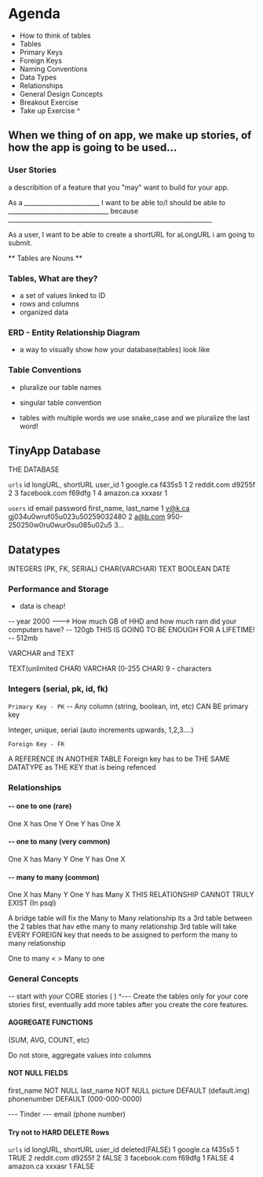 # Agenda 

- How to think of tables
- Tables
- Primary Keys
- Foreign Keys
- Naming Conventions
- Data Types
- Relationships
- General Design Concepts
- Breakout Exercise
- Take up Exercise ^


## When we thing of on app, we make up stories, of how the app is going to be used...


### User Stories

a describition of a feature that you "may" want to build for your app.

As a ________________________
I want to be able to/I should be able to ________________________________
because _________________________________________________________________

As a user, I want to be able to create a shortURL for aLongURL i am going to submit.

** Tables are Nouns **

### Tables, What are they?

- a set of values linked to ID
- rows and columns 
- organized data

### ERD - Entity Relationship Diagram

- a way to visually show how your database(tables) look like

### Table Conventions

- pluralize our table names 
- singular table convention 

- tables with multiple words we use snake_case and we pluralize the last word!


## TinyApp Database
THE DATABASE


`urls`
id      longURL,       shortURL       user_id
 1        google.ca       f435s5         1
 2        reddit.com      d9255f         2
 3        facebook.com    f69dfg         1
 4        amazon.ca       xxxasr         1

`users`
id          email            password                     first_name,    last_name
1            v@k.ca            gj034u0wruf05u023u50259032480
2            a@b.com           950-250250w0ru0wur0su085u02u5
3...

## Datatypes

INTEGERS (PK, FK, SERIAL)
CHAR(VARCHAR)
TEXT
BOOLEAN
DATE

### Performance and Storage

- data is cheap!

-- year 2000 ---> How much GB of HHD and how much ram did your computers have?
--   120gb THIS IS GOING TO BE ENOUGH FOR A LIFETIME!
--   512mb

VARCHAR and TEXT

TEXT(unlimited CHAR) 
VARCHAR (0-255 CHAR) 9 - characters

### Integers (serial, pk, id, fk)

`Primary Key - PK`
-- Any column (string, boolean, int, etc) CAN BE primary key

Integer, unique, serial (auto increments upwards, 1,2,3....)


`Foreign Key - FK`

A REFERENCE IN ANOTHER TABLE
Foreign key has to be THE SAME DATATYPE as THE KEY that is being refenced

### Relationships

#### -- one to one (rare)
One X has One Y
One Y has One X

#### -- one to many (very common)
One X has Many Y
One Y has One X

#### -- many to many (common) 

One X has Many Y
One Y has Many X
THIS RELATIONSHIP CANNOT TRULY EXIST (In psql)

A bridge table will fix the Many to Many relationship
its a 3rd table between the 2 tables that hav ethe many to many relationship
3rd table will take EVERY FOREIGN key that needs to be assigned to perform the many to many relationship

One to many   <  >      Many to one


### General Concepts

-- start with your CORE stories ( )
    ^--- Create the tables only for your core stories first, eventually add more tables after you create the core features.

#### AGGREGATE FUNCTIONS

(SUM, AVG, COUNT, etc)

Do not store, aggregate values into columns

#### NOT NULL FIELDS

first_name   NOT NULL
last_name    NOT NULL
picture      DEFAULT (default.img)
phonenumber  DEFAULT (000-000-0000)
 
--- Tinder ---
email (phone number)

#### Try not to HARD DELETE Rows

`urls`
id      longURL,       shortURL       user_id     deleted(FALSE)
 1        google.ca       f435s5         1           TRUE
 2        reddit.com      d9255f         2           fALSE
 3        facebook.com    f69dfg         1           FALSE
 4        amazon.ca       xxxasr         1           FALSE